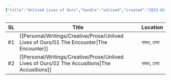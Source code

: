 ```yaml
---
{"title":"Unlived Lives of Ours","handle":"unlived","created":"2023-02-09T09:23:19+06:00","updated":"2023-02-09T11:31:04+06:00","total_books":"2","dg-publish":true,"permalink":"/personal/writings/collections/unlived-lives-of-ours/","dgPassFrontmatter":true}
---
```


| SL  | Title                                                                                             | Location     |
| --- | ------------------------------------------------------------------------------------------------- | ------------ |
| #⁣1 | [[Personal/Writings/Creative/Prose/Unlived Lives of Ours/01 The Encounter\|The Encounter]]     | বাড্ডা, ঢাকা |
| #⁣2 | [[Personal/Writings/Creative/Prose/Unlived Lives of Ours/02 The Accusitions\|The Accusitions]] | বাড্ডা, ঢাকা |
